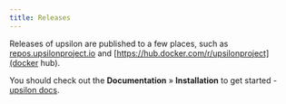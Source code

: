 ```yaml
---
title: Releases
---
```


Releases of upsilon are published to a few places, such as [repos.upsilonproject.io](http://repos.upsilonproject.io) and [https://hub.docker.com/r/upsilonproject](docker hub). 

You should check out the **Documentation** &raquo; **Installation** to get started - [upsilon docs](http://docs.upsilonproject.io). 
